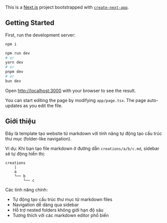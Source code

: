 This is a [Next.js](https://nextjs.org) project bootstrapped with [`create-next-app`](https://nextjs.org/docs/app/api-reference/cli/create-next-app).

## Getting Started

First, run the development server:

```bash
npm i

npm run dev
# or
yarn dev
# or
pnpm dev
# or
bun dev
```

Open [http://localhost:3000](http://localhost:3000) with your browser to see the result.

You can start editing the page by modifying `app/page.tsx`. The page auto-updates as you edit the file.



## Giới thiệu

Đây là template tạo website từ markdown với tính năng tự động tạo cấu trúc thư mục (folder-like navigation). 

Ví dụ: Khi bạn tạo file markdown ở đường dẫn `creations/a/b/c.md`, sidebar sẽ tự động hiển thị:

```
creations
    |
    a
    └── b
        └── c
```

Các tính năng chính:
- Tự động tạo cấu trúc thư mục từ markdown files
- Navigation dễ dàng qua sidebar
- Hỗ trợ nested folders không giới hạn độ sâu
- Tương thích với các markdown editor phổ biến